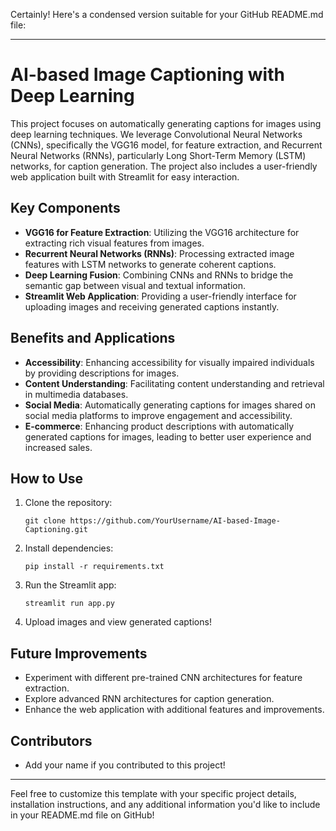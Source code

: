 Certainly! Here's a condensed version suitable for your GitHub README.md file:

---

# AI-based Image Captioning with Deep Learning

This project focuses on automatically generating captions for images using deep learning techniques. We leverage Convolutional Neural Networks (CNNs), specifically the VGG16 model, for feature extraction, and Recurrent Neural Networks (RNNs), particularly Long Short-Term Memory (LSTM) networks, for caption generation. The project also includes a user-friendly web application built with Streamlit for easy interaction.

## Key Components

- **VGG16 for Feature Extraction**: Utilizing the VGG16 architecture for extracting rich visual features from images.
- **Recurrent Neural Networks (RNNs)**: Processing extracted image features with LSTM networks to generate coherent captions.
- **Deep Learning Fusion**: Combining CNNs and RNNs to bridge the semantic gap between visual and textual information.
- **Streamlit Web Application**: Providing a user-friendly interface for uploading images and receiving generated captions instantly.

## Benefits and Applications

- **Accessibility**: Enhancing accessibility for visually impaired individuals by providing descriptions for images.
- **Content Understanding**: Facilitating content understanding and retrieval in multimedia databases.
- **Social Media**: Automatically generating captions for images shared on social media platforms to improve engagement and accessibility.
- **E-commerce**: Enhancing product descriptions with automatically generated captions for images, leading to better user experience and increased sales.

## How to Use

1. Clone the repository:
   ```
   git clone https://github.com/YourUsername/AI-based-Image-Captioning.git
   ```

2. Install dependencies:
   ```
   pip install -r requirements.txt
   ```

3. Run the Streamlit app:
   ```
   streamlit run app.py
   ```

4. Upload images and view generated captions!

## Future Improvements

- Experiment with different pre-trained CNN architectures for feature extraction.
- Explore advanced RNN architectures for caption generation.
- Enhance the web application with additional features and improvements.

## Contributors

- Add your name if you contributed to this project!

---

Feel free to customize this template with your specific project details, installation instructions, and any additional information you'd like to include in your README.md file on GitHub!
